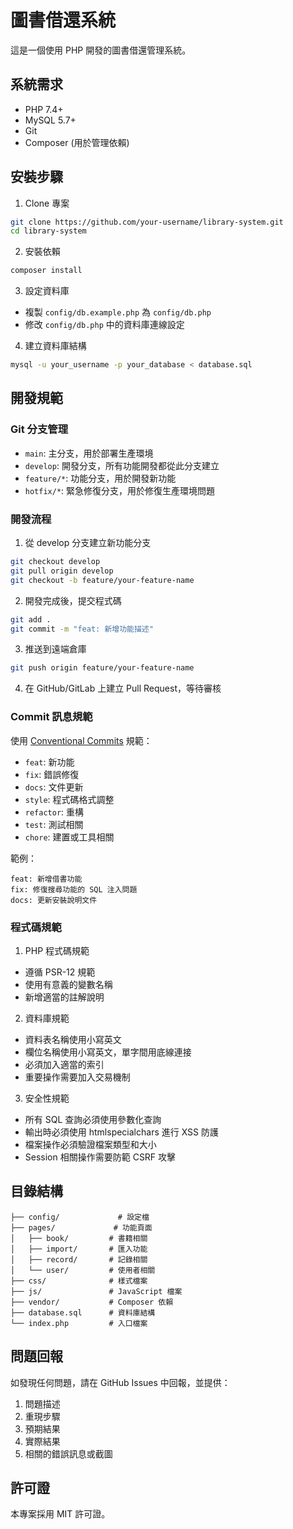 # 圖書借還系統

這是一個使用 PHP 開發的圖書借還管理系統。

## 系統需求

- PHP 7.4+
- MySQL 5.7+
- Git
- Composer (用於管理依賴)

## 安裝步驟

1. Clone 專案
```bash
git clone https://github.com/your-username/library-system.git
cd library-system
```

2. 安裝依賴
```bash
composer install
```

3. 設定資料庫
- 複製 `config/db.example.php` 為 `config/db.php`
- 修改 `config/db.php` 中的資料庫連線設定

4. 建立資料庫結構
```bash
mysql -u your_username -p your_database < database.sql
```

## 開發規範

### Git 分支管理

- `main`: 主分支，用於部署生產環境
- `develop`: 開發分支，所有功能開發都從此分支建立
- `feature/*`: 功能分支，用於開發新功能
- `hotfix/*`: 緊急修復分支，用於修復生產環境問題

### 開發流程

1. 從 develop 分支建立新功能分支
```bash
git checkout develop
git pull origin develop
git checkout -b feature/your-feature-name
```

2. 開發完成後，提交程式碼
```bash
git add .
git commit -m "feat: 新增功能描述"
```

3. 推送到遠端倉庫
```bash
git push origin feature/your-feature-name
```

4. 在 GitHub/GitLab 上建立 Pull Request，等待審核

### Commit 訊息規範

使用 [Conventional Commits](https://www.conventionalcommits.org/) 規範：

- `feat`: 新功能
- `fix`: 錯誤修復
- `docs`: 文件更新
- `style`: 程式碼格式調整
- `refactor`: 重構
- `test`: 測試相關
- `chore`: 建置或工具相關

範例：
```
feat: 新增借書功能
fix: 修復搜尋功能的 SQL 注入問題
docs: 更新安裝說明文件
```

### 程式碼規範

1. PHP 程式碼規範
- 遵循 PSR-12 規範
- 使用有意義的變數名稱
- 新增適當的註解說明

2. 資料庫規範
- 資料表名稱使用小寫英文
- 欄位名稱使用小寫英文，單字間用底線連接
- 必須加入適當的索引
- 重要操作需要加入交易機制

3. 安全性規範
- 所有 SQL 查詢必須使用參數化查詢
- 輸出時必須使用 htmlspecialchars 進行 XSS 防護
- 檔案操作必須驗證檔案類型和大小
- Session 相關操作需要防範 CSRF 攻擊

## 目錄結構

```
├── config/             # 設定檔
├── pages/             # 功能頁面
│   ├── book/         # 書籍相關
│   ├── import/       # 匯入功能
│   ├── record/       # 記錄相關
│   └── user/         # 使用者相關
├── css/              # 樣式檔案
├── js/               # JavaScript 檔案
├── vendor/           # Composer 依賴
├── database.sql      # 資料庫結構
└── index.php         # 入口檔案
```

## 問題回報

如發現任何問題，請在 GitHub Issues 中回報，並提供：

1. 問題描述
2. 重現步驟
3. 預期結果
4. 實際結果
5. 相關的錯誤訊息或截圖

## 許可證

本專案採用 MIT 許可證。
